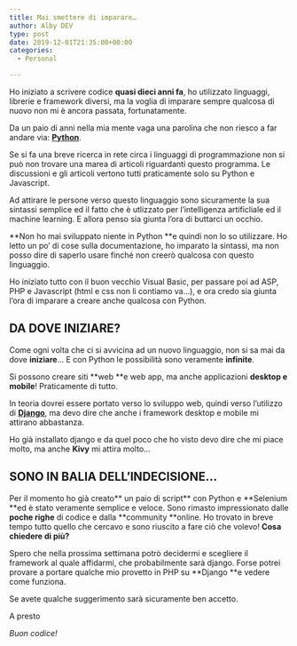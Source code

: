 ```yaml
---
title: Mai smettere di imparare…
author: Alby DEV
type: post
date: 2019-12-01T21:35:00+00:00
categories:
  - Personal

---
```

Ho iniziato a scrivere codice **quasi dieci anni fa**, ho utilizzato linguaggi, librerie e framework diversi, ma la voglia di imparare sempre qualcosa di nuovo non mi è ancora passata, fortunatamente.

Da un paio di anni nella mia mente vaga una parolina che non riesco a far andare via: **[Python][1]**.

Se si fa una breve ricerca in rete circa i linguaggi di programmazione non si può non trovare una marea di articoli riguardanti questo programma. Le discussioni e gli articoli vertono tutti praticamente solo su Python e Javascript.

Ad attirare le persone verso questo linguaggio sono sicuramente la sua sintassi semplice ed il fatto che è utlizzato per l’intelligenza artificliale ed il machine learning. E allora penso sia giunta l’ora di buttarci un occhio.

**Non ho mai sviluppato niente in Python **e quindi non lo so utilizzare. Ho letto un po’ di cose sulla documentazione, ho imparato la sintassi, ma non posso dire di saperlo usare finché non creerò qualcosa con questo linguaggio.

Ho iniziato tutto con il buon vecchio Visual Basic, per passare poi ad ASP, PHP e Javascript (html e css non li contiamo va…), e ora credo sia giunta l’ora di imparare a creare anche qualcosa con Python.

## DA DOVE INIZIARE?

Come ogni volta che ci si avvicina ad un nuovo linguaggio, non si sa mai da dove **iniziare**… E con Python le possibilità sono veramente **infinite**.

Si possono creare siti **web **e web app, ma anche applicazioni **desktop e mobile**! Praticamente di tutto.

In teoria dovrei essere portato verso lo sviluppo web, quindi verso l’utilizzo di **<a href="https://www.djangoproject.com/#:~:text=Django%20is%20a%20high%2Dlevel,It's%20free%20and%20open%20source." target="_blank" rel="noreferrer noopener">Django</a>**, ma devo dire che anche i framework desktop e mobile mi attirano abbastanza.

Ho già installato django e da quel poco che ho visto devo dire che mi piace molto, ma anche **Kivy** mi attira molto…

## SONO IN BALIA DELL’INDECISIONE…

Per il momento ho già creato** un paio di script** con Python e **Selenium **ed è stato veramente semplice e veloce. Sono rimasto impressionato dalle **poche righe** di codice e dalla **community **online. Ho trovato in breve tempo tutto quello che cercavo e sono riuscito a fare ciò che volevo! **Cosa chiedere di più?**

Spero che nella prossima settimana potrò decidermi e scegliere il framework al quale affidarmi, che probabilmente sarà django. Forse potrei provare a portare qualche mio provetto in PHP su **Django **e vedere come funziona.

Se avete qualche suggerimento sarà sicuramente ben accetto.

A presto

_Buon codice!_

 [1]: /organizzare-il-lavoro-con-python/